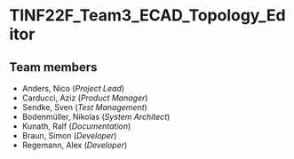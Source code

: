 ﻿# TINF22F_Team3_ECAD_Topology_Editor
  ## Team members
  * Anders, Nico (_Project Lead_)
  * Carducci, Aziz (_Product Manager_)
  * Sendke, Sven (_Test Management_)
  * Bodenmüller, Nikolas (_System Architect_)
  * Kunath, Ralf (_Documentation_)
  * Braun, Simon (_Developer_)
  * Regemann, Alex (_Developer_)

